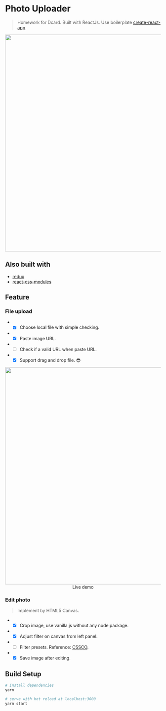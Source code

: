# Photo Uploader

> Homework for Dcard. Built with ReactJs. Use boilerplate
[create-react-app](https://github.com/facebook/create-react-app).
<p align="center">
  <a>
    <img src="https://i.imgur.com/UrfGOPf.jpg" width="700px">
  </a>
</p>

## Also built with
- [redux](https://github.com/reactjs/redux)
- [react-css-modules](https://github.com/gajus/react-css-modules)

## Feature
### File upload
- - [x] Choose local file with simple checking.
- - [x] Paste image URL.
- - [ ] Check if a valid URL when paste URL.
- - [x] Support drag and drop file. 😎

<p align="center">
  <a href="https://yuanc.me/photoUploader/" target="_blank">
    <img src="https://i.imgur.com/c1t4209.png" width="700px">
  </a>
  <br />
  Live demo
</p>

### Edit photo
> Implement by HTML5 Canvas.
- - [x] Crop image, use vanilla js without any node package.
- - [x] Adjust filter on canvas from left panel.
- - [ ] Filter presets. Reference: [CSSCO](http://www.cssco.co/).
- - [x] Save image after editing.

## Build Setup

``` bash
# install dependencies
yarn

# serve with hot reload at localhost:3000
yarn start
```
